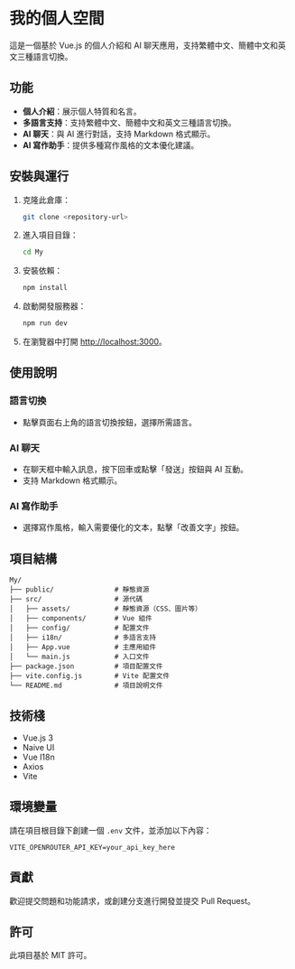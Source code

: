 # 我的個人空間

這是一個基於 Vue.js 的個人介紹和 AI 聊天應用，支持繁體中文、簡體中文和英文三種語言切換。

## 功能

- **個人介紹**：展示個人特質和名言。
- **多語言支持**：支持繁體中文、簡體中文和英文三種語言切換。
- **AI 聊天**：與 AI 進行對話，支持 Markdown 格式顯示。
- **AI 寫作助手**：提供多種寫作風格的文本優化建議。

## 安裝與運行

1. 克隆此倉庫：
   ```bash
   git clone <repository-url>
   ```

2. 進入項目目錄：
   ```bash
   cd My
   ```

3. 安裝依賴：
   ```bash
   npm install
   ```

4. 啟動開發服務器：
   ```bash
   npm run dev
   ```

5. 在瀏覽器中打開 [http://localhost:3000](http://localhost:3000)。

## 使用說明

### 語言切換

- 點擊頁面右上角的語言切換按鈕，選擇所需語言。

### AI 聊天

- 在聊天框中輸入訊息，按下回車或點擊「發送」按鈕與 AI 互動。
- 支持 Markdown 格式顯示。

### AI 寫作助手

- 選擇寫作風格，輸入需要優化的文本，點擊「改善文字」按鈕。

## 項目結構

```
My/
├── public/               # 靜態資源
├── src/                  # 源代碼
│   ├── assets/           # 靜態資源（CSS、圖片等）
│   ├── components/       # Vue 組件
│   ├── config/           # 配置文件
│   ├── i18n/             # 多語言支持
│   ├── App.vue           # 主應用組件
│   └── main.js           # 入口文件
├── package.json          # 項目配置文件
├── vite.config.js        # Vite 配置文件
└── README.md             # 項目說明文件
```

## 技術棧

- Vue.js 3
- Naive UI
- Vue I18n
- Axios
- Vite

## 環境變量

請在項目根目錄下創建一個 `.env` 文件，並添加以下內容：

```
VITE_OPENROUTER_API_KEY=your_api_key_here
```

## 貢獻

歡迎提交問題和功能請求，或創建分支進行開發並提交 Pull Request。

## 許可

此項目基於 MIT 許可。
